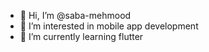 - 👋 Hi, I’m @saba-mehmood
- 👀 I’m interested in mobile app development
- 🌱 I’m currently learning flutter



<!---
saba-mehmood/saba-mehmood is a ✨ special ✨ repository because its `README.md` (this file) appears on your GitHub profile.
You can click the Preview link to take a look at your changes.
--->
